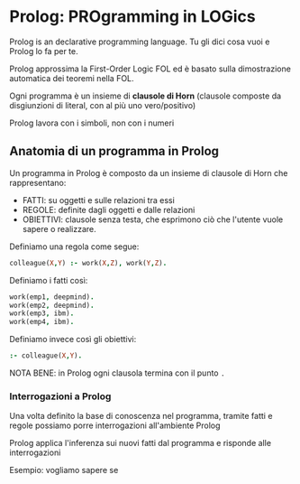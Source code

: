 # Prolog: PROgramming in LOGics

Prolog is an declarative programming language. Tu gli dici cosa vuoi e Prolog lo fa per te.

Prolog approssima la First-Order Logic FOL ed è basato sulla dimostrazione automatica dei teoremi nella FOL.

Ogni programma è un insieme di **clausole di Horn** (clausole composte da disgiunzioni di literal, con al più uno vero/positivo)

Prolog lavora con i simboli, non con i numeri

## Anatomia di un programma in Prolog

Un programma in Prolog è composto da un insieme di clausole di Horn che rappresentano:

* FATTI: su oggetti e sulle relazioni tra essi
* REGOLE: definite dagli oggetti e dalle relazioni
* OBIETTIVI: clausole senza testa, che esprimono ciò che l'utente vuole sapere o realizzare.

Definiamo una regola come segue:

```prolog
colleague(X,Y) :- work(X,Z), work(Y,Z).
```

Definiamo i fatti così:

```prolog
work(emp1, deepmind).
work(emp2, deepmind).
work(emp3, ibm).
work(emp4, ibm).
```

Definiamo invece così gli obiettivi:

```prolog
:- colleague(X,Y).
```

NOTA BENE: in Prolog ogni clausola termina con il punto `.`

### Interrogazioni a Prolog

Una volta definito la base di conoscenza nel programma, tramite fatti e regole possiamo porre interrogazioni all'ambiente Prolog

Prolog applica l'inferenza sui nuovi fatti dal programma e risponde alle interrogazioni

Esempio: vogliamo sapere se
